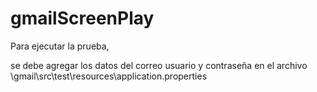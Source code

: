 # gmailScreenPlay

Para ejecutar la prueba, 

se debe agregar los datos del correo usuario y contraseña en el archivo 
\gmail\src\test\resources\application.properties

